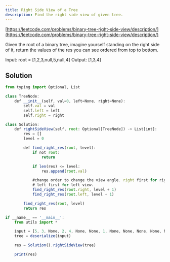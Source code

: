 ```yaml
---
title: Right Side View of a Tree
description: Find the right side view of given tree.
---
```

[https://leetcode.com/problems/binary-tree-right-side-view/description/](https://leetcode.com/problems/binary-tree-right-side-view/description/)

Given the root of a binary tree, imagine yourself standing on the right side of it, return the values of the res you can see ordered from top to bottom.

Input: root = [1,2,3,null,5,null,4]
Output: [1,3,4]

## Solution
```js
from typing import Optional, List

class TreeNode:
    def __init__(self, val=0, left=None, right=None):
        self.val = val
        self.left = left
        self.right = right

class Solution:
    def rightSideView(self, root: Optional[TreeNode]) -> List[int]:
        res = []
        level = 0

        def find_right_res(root, level):
            if not root:
                return

            if len(res) <= level:
                res.append(root.val)

            #change order to change the view angle. right first for right view,
            # left first for left view.
            find_right_res(root.right, level + 1)
            find_right_res(root.left, level + 1)

        find_right_res(root, level)
        return res

if __name__ == '__main__':
    from utils import *

    input = [5, 3, None, 2, 4, None, None, 1, None, None, None, None, None]
    tree = deserialize(input)

    res = Solution().rightSideView(tree)

    print(res)
```